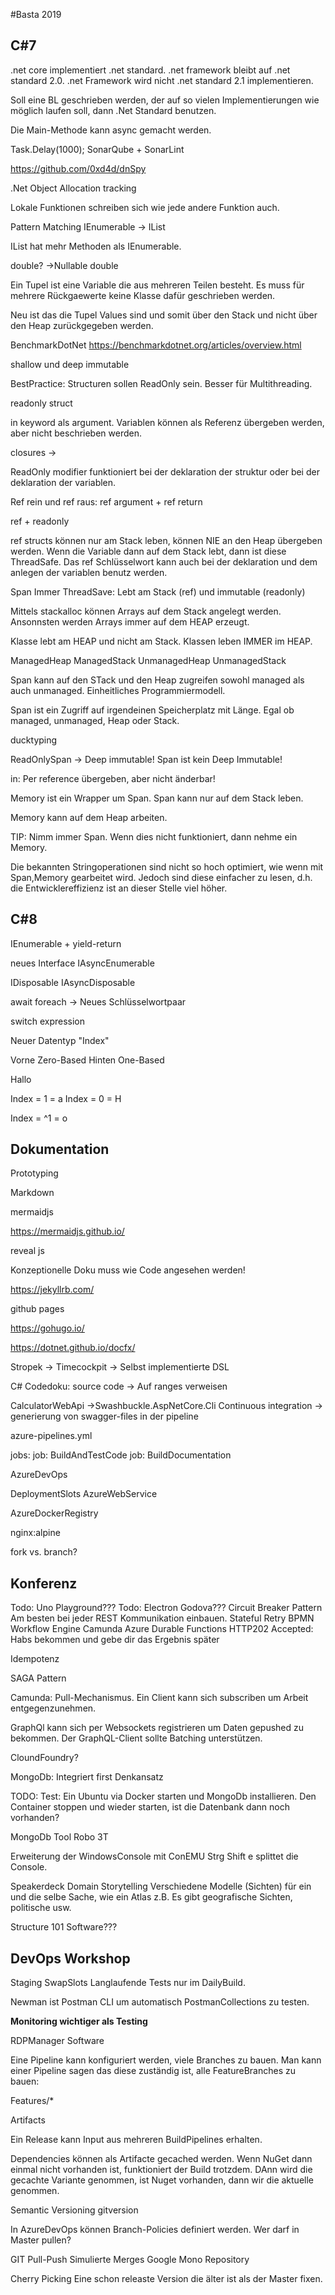 #Basta 2019

## C#7
.net core implementiert .net standard.
.net framework bleibt auf .net standard 2.0. .net Framework wird nicht .net standard 2.1 implementieren.

Soll eine BL geschrieben werden, der auf so vielen Implementierungen wie möglich laufen soll, dann .Net Standard benutzen.

Die Main-Methode kann async gemacht werden.

Task.Delay(1000);
SonarQube + SonarLint

https://github.com/0xd4d/dnSpy


.Net Object Allocation tracking

Lokale Funktionen schreiben sich wie jede andere Funktion auch.

Pattern Matching
    IEnumerable -> IList

IList hat mehr Methoden als IEnumerable.

double? ->Nullable double

Ein Tupel ist eine Variable die aus mehreren Teilen besteht.
Es muss für mehrere Rückgaewerte keine Klasse dafür geschrieben werden.

Neu ist das die Tupel Values sind und somit über den Stack und nicht über den Heap zurückgegeben werden.

BenchmarkDotNet
https://benchmarkdotnet.org/articles/overview.html

shallow und deep immutable


BestPractice: Structuren sollen ReadOnly sein.
Besser für Multithreading.

readonly struct

in keyword als argument. Variablen können als Referenz übergeben werden, aber nicht beschrieben werden.

closures -> 

ReadOnly modifier funktioniert bei der deklaration der struktur oder bei der deklaration der variablen.

Ref rein und ref raus:
ref argument + ref return

ref + readonly

ref structs können nur am Stack leben, können NIE an den Heap übergeben werden.
Wenn die Variable dann auf dem Stack lebt, dann ist diese ThreadSafe.
Das ref Schlüsselwort kann auch bei der deklaration und dem anlegen der variablen benutz werden.

Span<T> Immer ThreadSave: Lebt am Stack (ref) und immutable (readonly)


Mittels stackalloc können Arrays auf dem Stack angelegt werden.
Ansonnsten werden Arrays immer auf dem HEAP erzeugt.

Klasse lebt am HEAP und nicht am Stack.
Klassen leben IMMER im HEAP.

ManagedHeap
ManagedStack
UnmanagedHeap
UnmanagedStack

Span<T> kann auf den STack und den Heap zugreifen sowohl managed als auch unmanaged.
Einheitliches Programmiermodell.

Span<T> ist ein Zugriff auf irgendeinen Speicherplatz mit Länge. Egal ob managed, unmanaged, Heap oder Stack.

ducktyping

ReadOnlySpan -> Deep immutable!
Span ist kein Deep Immutable!

in: Per reference übergeben, aber nicht änderbar!

Memory<T> ist ein Wrapper um Span<T>.
Span<T> kann nur auf dem Stack leben.

Memory<T> kann auf dem Heap arbeiten.

TIP: Nimm immer Span<T>. Wenn dies nicht funktioniert, dann nehme ein Memory<T>.

Die bekannten Stringoperationen sind nicht so hoch optimiert, wie wenn mit Span,Memory<T> gearbeitet wird.
Jedoch sind diese einfacher zu lesen, d.h. die Entwicklereffizienz ist an dieser Stelle viel höher.

## C#8
IEnumerable + yield-return

neues Interface IAsyncEnumerable

IDisposable
IAsyncDisposable

await foreach -> Neues Schlüsselwortpaar

switch expression

Neuer Datentyp "Index"

Vorne Zero-Based
Hinten One-Based

Hallo

Index = 1 = a
Index = 0 = H

Index = ^1 = o


## Dokumentation
Prototyping

Markdown

mermaidjs

https://mermaidjs.github.io/

reveal js

Konzeptionelle Doku muss wie Code angesehen werden!

https://jekyllrb.com/

github pages

https://gohugo.io/

https://dotnet.github.io/docfx/

Stropek -> Timecockpit -> Selbst implementierte DSL

C# Codedoku: 
source code -> Auf ranges verweisen


CalculatorWebApi ->Swashbuckle.AspNetCore.Cli
Continuous integration -> generierung von swagger-files in der pipeline


azure-pipelines.yml

jobs:
    job: BuildAndTestCode
    job: BuildDocumentation


AzureDevOps

DeploymentSlots
AzureWebService

AzureDockerRegistry

nginx:alpine

fork vs. branch?

## Konferenz
Todo: Uno Playground???
Todo: Electron Godova???
Circuit Breaker Pattern
Am besten bei jeder REST Kommunikation einbauen.
Stateful Retry
BPMN Workflow Engine
Camunda
Azure Durable Functions
HTTP202 Accepted: Habs bekommen und gebe dir das Ergebnis später

Idempotenz

SAGA Pattern

Camunda: Pull-Mechanismus. Ein Client kann sich subscriben um Arbeit entgegenzunehmen.

GraphQl kann sich per Websockets registrieren um Daten gepushed zu bekommen.
Der GraphQL-Client sollte Batching unterstützen.

CloundFoundry?

MongoDb:
Integriert first Denkansatz

TODO: Test: Ein Ubuntu via Docker starten und MongoDb installieren. Den Container stoppen und wieder starten, ist die Datenbank dann noch vorhanden?

MongoDb Tool Robo 3T

Erweiterung der WindowsConsole mit ConEMU
Strg Shift e splittet die Console.

Speakerdeck
Domain Storytelling
Verschiedene Modelle (Sichten) für ein und die selbe Sache, wie ein Atlas z.B. Es gibt geografische Sichten, politische usw.

Structure 101 Software???

## DevOps Workshop

Staging
SwapSlots
Langlaufende Tests nur im DailyBuild.

Newman ist Postman CLI um automatisch PostmanCollections zu testen.

__Monitoring wichtiger als Testing__

RDPManager Software

Eine Pipeline kann konfiguriert werden, viele Branches zu bauen.
Man kann einer Pipeline sagen das diese zuständig ist, alle FeatureBranches zu bauen:

Features/*

Artifacts

Ein Release kann Input aus mehreren BuildPipelines erhalten.

Dependencies können als Artifacte gecached werden. Wenn NuGet dann einmal nicht vorhanden ist, funktioniert der Build trotzdem. DAnn wird die gecachte Variante genommen, ist Nuget vorhanden, dann wir die aktuelle genommen.

Semantic Versioning
gitversion

In AzureDevOps können Branch-Policies definiert werden. Wer darf in Master pullen?

GIT Pull-Push
Simulierte Merges
Google Mono Repository

Cherry Picking
Eine schon releaste Version die älter ist als der Master fixen.